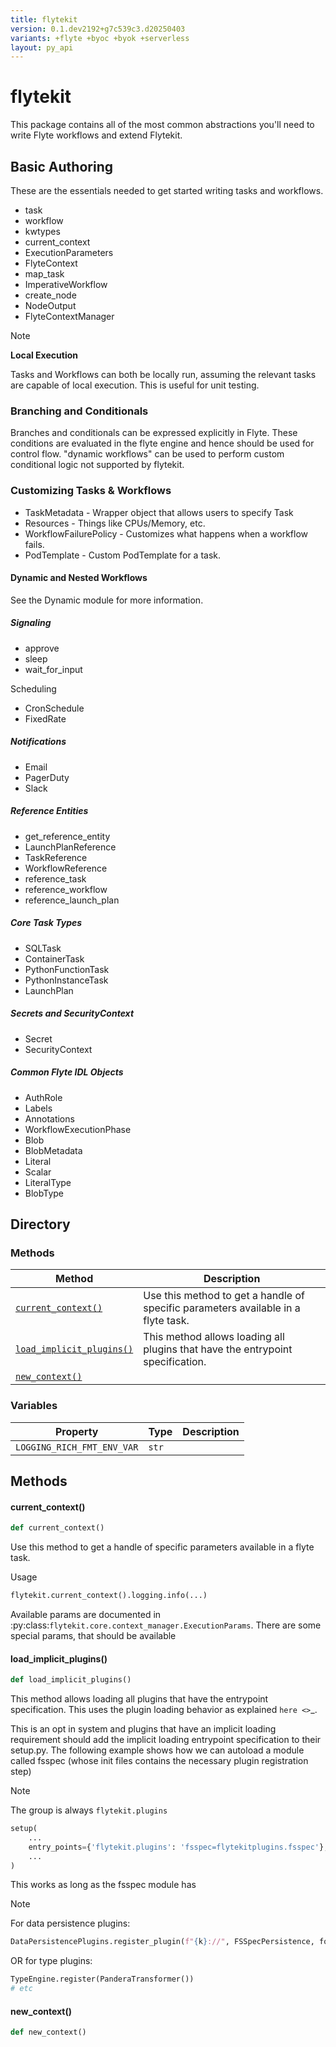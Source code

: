 ```yaml
---
title: flytekit
version: 0.1.dev2192+g7c539c3.d20250403
variants: +flyte +byoc +byok +serverless
layout: py_api
---
```


# flytekit


This package contains all of the most common abstractions you'll need to write Flyte workflows and extend Flytekit.

## Basic Authoring


These are the essentials needed to get started writing tasks and workflows.

- task
- workflow
- kwtypes
- current_context
- ExecutionParameters
- FlyteContext
- map_task
- ImperativeWorkflow
- create_node
- NodeOutput
- FlyteContextManager

> [!NOTE]
> **Local Execution**
>
> Tasks and Workflows can both be locally run, assuming the relevant tasks are capable of local execution.
> This is useful for unit testing.


### Branching and Conditionals


Branches and conditionals can be expressed explicitly in Flyte. These conditions are evaluated
in the flyte engine and hence should be used for control flow. "dynamic workflows" can be used to perform custom conditional logic not supported by flytekit.


### Customizing Tasks & Workflows

- TaskMetadata - Wrapper object that allows users to specify Task
- Resources - Things like CPUs/Memory, etc.
- WorkflowFailurePolicy - Customizes what happens when a workflow fails.
- PodTemplate - Custom PodTemplate for a task.

#### Dynamic and Nested Workflows

See the Dynamic module for more information.


##### Signaling

- approve
- sleep
- wait_for_input

Scheduling

- CronSchedule
- FixedRate

##### Notifications

- Email
- PagerDuty
- Slack

##### Reference Entities

- get_reference_entity
- LaunchPlanReference
- TaskReference
- WorkflowReference
- reference_task
- reference_workflow
- reference_launch_plan

##### Core Task Types

- SQLTask
- ContainerTask
- PythonFunctionTask
- PythonInstanceTask
- LaunchPlan

##### Secrets and SecurityContext

- Secret
- SecurityContext


##### Common Flyte IDL Objects

- AuthRole
- Labels
- Annotations
- WorkflowExecutionPhase
- Blob
- BlobMetadata
- Literal
- Scalar
- LiteralType
- BlobType


## Directory

### Methods

| Method | Description |
|-|-|
| [`current_context()`](#current_context) | Use this method to get a handle of specific parameters available in a flyte task. |
| [`load_implicit_plugins()`](#load_implicit_plugins) | This method allows loading all plugins that have the entrypoint specification. |
| [`new_context()`](#new_context) |  |


### Variables

| Property | Type | Description |
|-|-|-|
| `LOGGING_RICH_FMT_ENV_VAR` | `str` |  |

## Methods

#### current_context()

```python
def current_context()
```
Use this method to get a handle of specific parameters available in a flyte task.

Usage

```python
flytekit.current_context().logging.info(...)
```

Available params are documented in :py:class:`flytekit.core.context_manager.ExecutionParams`.
There are some special params, that should be available


#### load_implicit_plugins()

```python
def load_implicit_plugins()
```
This method allows loading all plugins that have the entrypoint specification. This uses the plugin loading
behavior as explained `here <>`_.

This is an opt in system and plugins that have an implicit loading requirement should add the implicit loading
entrypoint specification to their setup.py. The following example shows how we can autoload a module called fsspec
(whose init files contains the necessary plugin registration step)


> [!NOTE] 
> The group is always ``flytekit.plugins``


```python
setup(
    ...
    entry_points={'flytekit.plugins': 'fsspec=flytekitplugins.fsspec'},
    ...
)
```
This works as long as the fsspec module has

> [!NOTE] 
> For data persistence plugins:

```python
DataPersistencePlugins.register_plugin(f"{k}://", FSSpecPersistence, force=True)
```
OR for type plugins:

```python
TypeEngine.register(PanderaTransformer())
# etc
```


#### new_context()

```python
def new_context()
```
